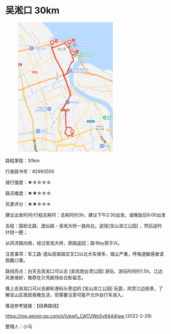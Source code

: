 # 吴淞口 30km

<figure><img src="../.gitbook/assets/吴淞口.png" alt="" width="297"><figcaption></figcaption></figure>

路程里程：30km

行者路书号：#2993500

骑行强度：★☆☆☆☆

路况难度：★★☆☆☆

风景评分：★★☆☆☆

建议出发时间/行程总耗时：总耗时约3h，建议下午2:30出发，或晚饭后6:00出发

去程：国权北路、逸仙路 - 吴淞大桥一路向北，途径\[宝山滨江公园] ，然后逆时针绕一圈；

从同济路向南，经过吴淞大桥，原路返回；路书by郭子兴。

注意事项：军工路-逸仙高架路交叉口以北大车很多，烟尘严重，呼吸道敏感者请佩戴口罩。

路线亮点：白天去吴淞口可以去 \[吴淞炮台湾公园] 游玩，游玩时间约1.5h。江边风景很好，推荐在贝壳剧场处合影留念。

晚上去吴淞口可以去邮轮港码头旁边的 \[宝山滨江公园] 玩耍，欣赏江边夜景，了解宝山区居民夜晚生活，但需要注意可能不允许自行车进入。

推送参考链接：【经典路线】

[https://mp.weixin.qq.com/s/jUpwl\_CAf7JWoSy6AA4Igw ](https://mp.weixin.qq.com/s/jUpwl\_CAf7JWoSy6AA4Igw)(2022-2-26)

整理人：小马
